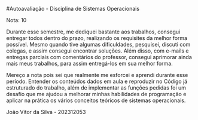 #Autoavaliação - Disciplina de Sistemas Operacionais

Nota: 10

Durante esse semestre, me dediquei bastante aos trabalhos, consegui entregar todos dentro do prazo, realizando os requisites da melhor forma possível. 
Mesmo quando tive algumas dificuldades, pesquisei, discuti com colegas, e assim consegui encontrar soluções. Além disso, com e-mails e entregas parciais com comentários do professor, consegui aprimorar ainda mais meus trabalhos, para assim entregá-los em sua melhor forma.

Mereço a nota pois sei que realmente me esforcei e aprendi durante esse período. Entender os conteúdos dados em aula e reproduzir no Código já estruturado do trabalho, além de implementar as funções pedidas foi um desafio que me ajudou a melhorar minhas habilidades de programação e aplicar na prática os vários conceitos teóricos de sistemas operacionais.

João Vitor da Silva - 202312053